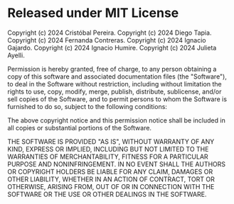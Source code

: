 # Released under MIT License

Copyright (c) 2024 Cristóbal Pereira.
Copyright (c) 2024 Diego Tapia.
Copyright (c) 2024 Fernanda Contreras.
Copyright (c) 2024 Ignacio Gajardo.
Copyright (c) 2024 Ignacio Humire.
Copyright (c) 2024 Julieta Ayelli.

Permission is hereby granted, free of charge, to any person obtaining a copy of this software and associated documentation files (the "Software"), to deal in the Software without restriction, including without limitation the rights to use, copy, modify, merge, publish, distribute, sublicense, and/or sell copies of the Software, and to permit persons to whom the Software is furnished to do so, subject to the following conditions:

The above copyright notice and this permission notice shall be included in all copies or substantial portions of the Software.

THE SOFTWARE IS PROVIDED "AS IS", WITHOUT WARRANTY OF ANY KIND, EXPRESS OR IMPLIED, INCLUDING BUT NOT LIMITED TO THE WARRANTIES OF MERCHANTABILITY, FITNESS FOR A PARTICULAR PURPOSE AND NONINFRINGEMENT. IN NO EVENT SHALL THE AUTHORS OR COPYRIGHT HOLDERS BE LIABLE FOR ANY CLAIM, DAMAGES OR OTHER LIABILITY, WHETHER IN AN ACTION OF CONTRACT, TORT OR OTHERWISE, ARISING FROM, OUT OF OR IN CONNECTION WITH THE SOFTWARE OR THE USE OR OTHER DEALINGS IN THE SOFTWARE.